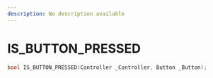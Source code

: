 ```yaml
---
description: No description available 
---
```


# IS_BUTTON_PRESSED

```cpp
bool IS_BUTTON_PRESSED(Controller _Controller, Button _Button);
```
